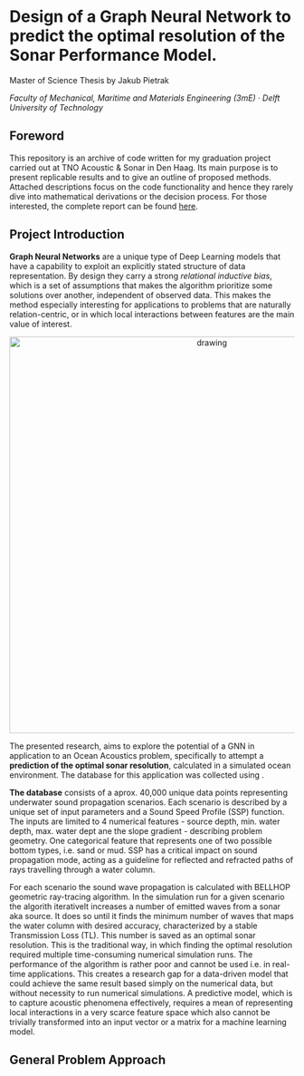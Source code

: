 # Design of a Graph Neural Network to predict the optimal resolution of the Sonar Performance Model.
Master of Science Thesis by Jakub Pietrak

_Faculty of Mechanical, Maritime and Materials Engineering (3mE) · Delft University of
Technology_

## Foreword
This repository is an archive of code written for my graduation project carried out at TNO Acoustic & Sonar in Den Haag. 
Its main purpose is to present replicable results and to give an outline of proposed methods. Attached descriptions focus on the code functionality and hence they rarely dive into mathematical derivations or the decision process. For those interested, the complete report can be found [here](https://github.com/kubpie/SPM-Thesis/blob/master/docs/mscThesis.pdf "MSc Thesis Report").

## Project Introduction
**Graph Neural Networks** are a unique type of Deep Learning models that have a capability to exploit an explicitly stated structure of data representation. By design they carry a strong _relational inductive bias_, which is a set of assumptions that makes the algorithm prioritize some solutions over another, independent of observed data. This makes the method especially interesting for applications to problems that are naturally relation-centric, or in which local interactions between features are the main value of interest.

<p align="center">
  <img src="https://github.com/kubpie/SPM-Thesis/blob/master/pics/problem_setup.JPG" alt="drawing" width="700"/>
</p>

The presented research, aims to explore the potential of a GNN in application to an Ocean Acoustics problem, specifically to attempt a **prediction of the optimal sonar resolution**, calculated in a simulated ocean environment. The database for this application was collected using . 

**The database** consists of a aprox. 40,000 unique data points representing underwater sound propagation scenarios. Each scenario is described by a unique set of input parameters and a Sound Speed Profile (SSP) function. The inputs are limited to 4 numerical features - source depth, min. water depth, max. water dept ane the slope gradient - describing problem geometry. One categorical feature that represents one of two possible bottom types, i.e. sand or mud. SSP has a critical impact on sound propagation mode, acting as a guideline for reflected and refracted paths of rays travelling through a water column. 

For each scenario the sound wave propagation is calculated with BELLHOP geometric ray-tracing algorithm. In the simulation run for a given scenario the algorith iterativelt increases a number of emitted waves from a sonar aka source. It does so until it finds the minimum number of waves that maps the water column with desired accuracy, characterized by a stable Transmission Loss (TL). This number is saved as an optimal sonar resolution. This is the traditional way, in which finding the optimal resolution required multiple time-consuming numerical simulation runs. The performance of the algorithm is rather poor and cannot be used i.e. in real-time applications. This creates a research gap for a data-driven model that could achieve the same result based simply on the numerical data, but without necessity to run numerical simulations.
A predictive model, which is to capture acoustic phenomena effectively, requires a mean of representing local interactions in a very scarce feature space which also cannot be trivially transformed into an input vector or a matrix for a machine learning model.

## General Problem Approach




